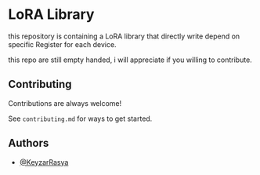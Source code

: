 
# LoRA Library

this repository is containing a LoRA library that directly write depend on specific Register for each device.

this repo are still empty handed, i will appreciate if you willing to contribute.




## Contributing

Contributions are always welcome!

See `contributing.md` for ways to get started.


## Authors

- [@KeyzarRasya](https://www.github.com/keyzarrasya)

